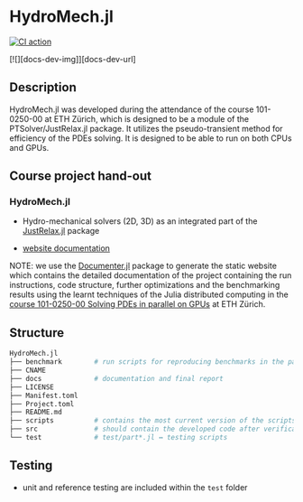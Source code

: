 # HydroMech.jl

[![CI action](https://github.com/youwuyou/HydroMech.jl/actions/workflows/ci.yml/badge.svg)](https://github.com/youwuyou/HydroMech.jl/actions/workflows/ci.yml) 

[![][docs-dev-img]][docs-dev-url]


## Description

HydroMech.jl was developed during the attendance of the course 101-0250-00 at ETH Zürich, which is designed to be a module of the PTSolver/JustRelax.jl package. It utilizes the pseudo-transient method for efficiency of the PDEs solving. It is designed to be able to run on both CPUs and GPUs.


## Course project hand-out

### HydroMech.jl

- Hydro-mechanical solvers (2D, 3D) as an integrated part of the [JustRelax.jl](https://github.com/PTsolvers/JustRelax.jl) package

- [website documentation](http://justrelax-framework.org/dev/)

NOTE: we use the [Documenter.jl](https://github.com/JuliaDocs/Documenter.jl) package to generate the static website which contains the detailed documentation of the project containing the run instructions, code structure, further optimizations and the benchmarking results using the learnt techniques of the Julia distributed computing in the [course 101-0250-00 Solving PDEs in parallel on GPUs](https://github.com/eth-vaw-glaciology/course-101-0250-00) at ETH Zürich.




## Structure

```bash
HydroMech.jl
├── benchmark        # run scripts for reproducing benchmarks in the paper
├── CNAME
├── docs             # documentation and final report
├── LICENSE
├── Manifest.toml
├── Project.toml
├── README.md
├── scripts          # contains the most current version of the scripts in development
├── src              # should contain the developed code after verification of the correctness
└── test             # test/part*.jl ↔ testing scripts
```


## Testing

- unit and reference testing are included within the `test` folder



